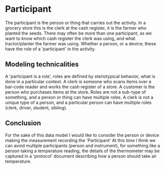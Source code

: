 # Participant
The participant is the person or thing that carries out the activity.  In a grocery store this is the clerk at the cash register, it is the farmer who planted the seeds.  There may often be more than one participant, as we want to know which cash register the clerk was using, and what tractor/planter the farmer was using.  Whether a person, or a device; these have the role of a 'participant' in the activity.

## Modeling technicalities
A 'participant is a role', roles are defined by steriotypical behavior, what is done in a particular context.  A clerk is someone who scans items over a bar-code reader and works the cash register of a store. A customer is the person who purchases items at the store. Roles are not a sub-type of something, and a person or thing can have multiple roles.  A clerk is not a unique type of a person, and a particular person can have multiple roles (clerk, driver, student, sibling).

## Conclusion

For the sake of this data model I would like to consider the person or device making the measurement recording the 'Participant'  At this time I think we can avoid multiple participants (person and instrument), for something like a person taking a temperature reading, the details of the thermometer may be captured in a 'protocol' document describing how a person should take air temperature.